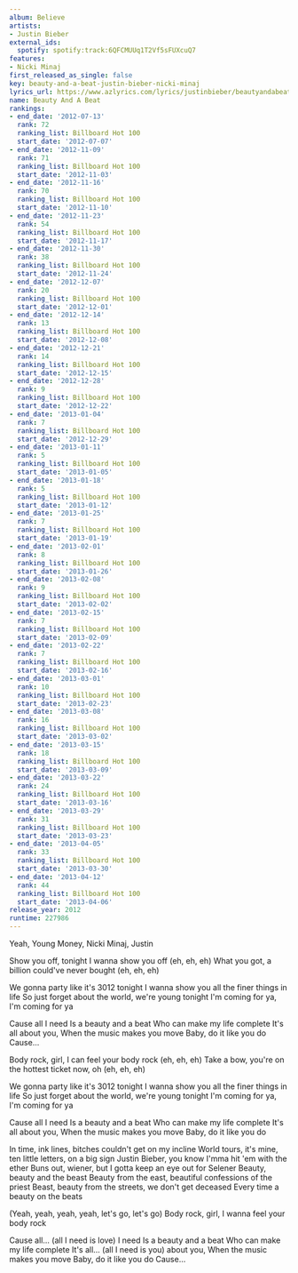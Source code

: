 ```yaml
---
album: Believe
artists:
- Justin Bieber
external_ids:
  spotify: spotify:track:6QFCMUUq1T2Vf5sFUXcuQ7
features:
- Nicki Minaj
first_released_as_single: false
key: beauty-and-a-beat-justin-bieber-nicki-minaj
lyrics_url: https://www.azlyrics.com/lyrics/justinbieber/beautyandabeat.html
name: Beauty And A Beat
rankings:
- end_date: '2012-07-13'
  rank: 72
  ranking_list: Billboard Hot 100
  start_date: '2012-07-07'
- end_date: '2012-11-09'
  rank: 71
  ranking_list: Billboard Hot 100
  start_date: '2012-11-03'
- end_date: '2012-11-16'
  rank: 70
  ranking_list: Billboard Hot 100
  start_date: '2012-11-10'
- end_date: '2012-11-23'
  rank: 54
  ranking_list: Billboard Hot 100
  start_date: '2012-11-17'
- end_date: '2012-11-30'
  rank: 38
  ranking_list: Billboard Hot 100
  start_date: '2012-11-24'
- end_date: '2012-12-07'
  rank: 20
  ranking_list: Billboard Hot 100
  start_date: '2012-12-01'
- end_date: '2012-12-14'
  rank: 13
  ranking_list: Billboard Hot 100
  start_date: '2012-12-08'
- end_date: '2012-12-21'
  rank: 14
  ranking_list: Billboard Hot 100
  start_date: '2012-12-15'
- end_date: '2012-12-28'
  rank: 9
  ranking_list: Billboard Hot 100
  start_date: '2012-12-22'
- end_date: '2013-01-04'
  rank: 7
  ranking_list: Billboard Hot 100
  start_date: '2012-12-29'
- end_date: '2013-01-11'
  rank: 5
  ranking_list: Billboard Hot 100
  start_date: '2013-01-05'
- end_date: '2013-01-18'
  rank: 5
  ranking_list: Billboard Hot 100
  start_date: '2013-01-12'
- end_date: '2013-01-25'
  rank: 7
  ranking_list: Billboard Hot 100
  start_date: '2013-01-19'
- end_date: '2013-02-01'
  rank: 8
  ranking_list: Billboard Hot 100
  start_date: '2013-01-26'
- end_date: '2013-02-08'
  rank: 9
  ranking_list: Billboard Hot 100
  start_date: '2013-02-02'
- end_date: '2013-02-15'
  rank: 7
  ranking_list: Billboard Hot 100
  start_date: '2013-02-09'
- end_date: '2013-02-22'
  rank: 7
  ranking_list: Billboard Hot 100
  start_date: '2013-02-16'
- end_date: '2013-03-01'
  rank: 10
  ranking_list: Billboard Hot 100
  start_date: '2013-02-23'
- end_date: '2013-03-08'
  rank: 16
  ranking_list: Billboard Hot 100
  start_date: '2013-03-02'
- end_date: '2013-03-15'
  rank: 18
  ranking_list: Billboard Hot 100
  start_date: '2013-03-09'
- end_date: '2013-03-22'
  rank: 24
  ranking_list: Billboard Hot 100
  start_date: '2013-03-16'
- end_date: '2013-03-29'
  rank: 31
  ranking_list: Billboard Hot 100
  start_date: '2013-03-23'
- end_date: '2013-04-05'
  rank: 33
  ranking_list: Billboard Hot 100
  start_date: '2013-03-30'
- end_date: '2013-04-12'
  rank: 44
  ranking_list: Billboard Hot 100
  start_date: '2013-04-06'
release_year: 2012
runtime: 227986
---
```

Yeah, Young Money, Nicki Minaj, Justin

Show you off, tonight I wanna show you off (eh, eh, eh)
What you got, a billion could've never bought (eh, eh, eh)

We gonna party like it's 3012 tonight
I wanna show you all the finer things in life
So just forget about the world, we're young tonight
I'm coming for ya, I'm coming for ya

Cause all I need
Is a beauty and a beat
Who can make my life complete
It's all about you,
When the music makes you move
Baby, do it like you do
Cause...



Body rock, girl, I can feel your body rock (eh, eh, eh)
Take a bow, you're on the hottest ticket now, oh (eh, eh, eh)

We gonna party like it's 3012 tonight
I wanna show you all the finer things in life
So just forget about the world, we're young tonight
I'm coming for ya, I'm coming for ya

Cause all I need
Is a beauty and a beat
Who can make my life complete
It's all about you,
When the music makes you move
Baby, do it like you do


In time, ink lines, bitches couldn't get on my incline
World tours, it's mine, ten little letters, on a big sign
Justin Bieber, you know I'mma hit 'em with the ether
Buns out, wiener, but I gotta keep an eye out for Selener
Beauty, beauty and the beast
Beauty from the east, beautiful confessions of the priest
Beast, beauty from the streets, we don't get deceased
Every time a beauty on the beats

(Yeah, yeah, yeah, yeah, let's go, let's go)
Body rock, girl, I wanna feel your body rock

Cause all... (all I need is love) I need
Is a beauty and a beat
Who can make my life complete
It's all... (all I need is you) about you,
When the music makes you move
Baby, do it like you do
Cause...
